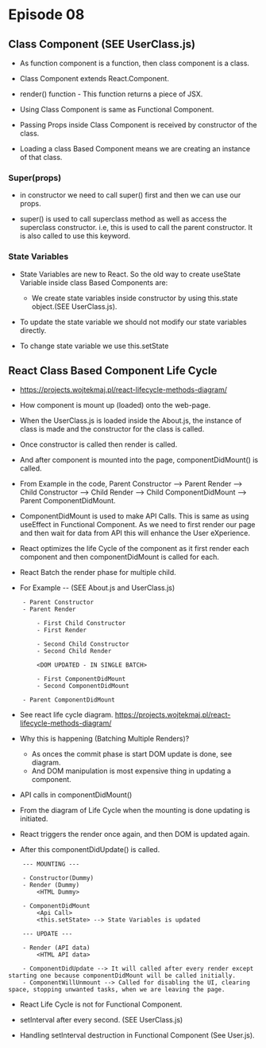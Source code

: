 # Episode 08

## Class Component (SEE UserClass.js)

-   As function component is a function, then class component is a class.

-   Class Component extends React.Component.

-   render() function - This function returns a piece of JSX.

-   Using Class Component is same as Functional Component.

-   Passing Props inside Class Component is received by constructor of the class.

-   Loading a class Based Component means we are creating an instance of that class.

### Super(props)

-   in constructor we need to call super() first and then we can use our props.

-   super() is used to call superclass method as well as access the superclass constructor. i.e, this is used to call the parent constructor. It is also called to use this keyword.

### State Variables

-   State Variables are new to React. So the old way to create useState Variable inside class Based Components are:

    -   We create state variables inside constructor by using this.state object.(SEE UserClass.js).

-   To update the state variable we should not modify our state variables directly.

-   To change state variable we use this.setState

## React Class Based Component Life Cycle

-   https://projects.wojtekmaj.pl/react-lifecycle-methods-diagram/

-   How component is mount up (loaded) onto the web-page.

-   When the UserClass.js is loaded inside the About.js, the instance of class is made and the constructor for the class is called.

-   Once constructor is called then render is called.

-   And after component is mounted into the page, componentDidMount() is called.

-   From Example in the code, Parent Constructor --> Parent Render --> Child Constructor --> Child Render --> Child ComponentDidMount --> Parent ComponentDidMount.

-   ComponentDidMount is used to make API Calls. This is same as using useEffect in Functional Component. As we need to first render our page and then wait for data from API this will enhance the User eXperience.

-   React optimizes the life Cycle of the component as it first render each component and then componentDidMount is called for each.

-   React Batch the render phase for multiple child.

-   For Example -- (SEE About.js and UserClass.js)

```
    - Parent Constructor
    - Parent Render

        - First Child Constructor
        - First Render

        - Second Child Constructor
        - Second Child Render

        <DOM UPDATED - IN SINGLE BATCH>

        - First ComponentDidMount
        - Second ComponentDidMount

    - Parent ComponentDidMount
```

-   See react life cycle diagram.
    https://projects.wojtekmaj.pl/react-lifecycle-methods-diagram/

-   Why this is happening (Batching Multiple Renders)?

    -   As onces the commit phase is start DOM update is done, see diagram.
    -   And DOM manipulation is most expensive thing in updating a component.

-   API calls in componentDidMount()

-   From the diagram of Life Cycle when the mounting is done updating is initiated.

-   React triggers the render once again, and then DOM is updated again.

-   After this componentDidUpdate() is called.

```
    --- MOUNTING ---

    - Constructor(Dummy)
    - Render (Dummy)
        <HTML Dummy>

    - ComponentDidMount
        <Api Call>
        <this.setState> --> State Variables is updated

    --- UPDATE ---

    - Render (API data)
        <HTML API data>

    - ComponentDidUpdate --> It will called after every render except starting one because componentDidMount will be called initially.
    - ComponentWillUnmount --> Called for disabling the UI, clearing space, stopping unwanted tasks, when we are leaving the page.

```

-   React Life Cycle is not for Functional Component.

-   setInterval after every second. (SEE UserClass.js)

-   Handling setInterval destruction in Functional Component (See User.js).
